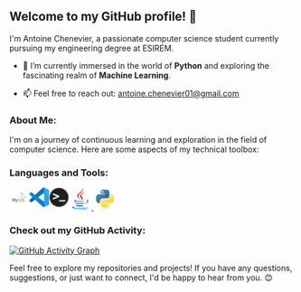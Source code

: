 ## Welcome to my GitHub profile! 👋

I'm Antoine Chenevier, a passionate computer science student currently pursuing my engineering degree at ESIREM.

- 🌱 I’m currently immersed in the world of **Python** and exploring the fascinating realm of **Machine Learning**.

- 📫 Feel free to reach out: [antoine.chenevier01@gmail.com](mailto:antoine.chenevier01@gmail.com)

### About Me:

I'm on a journey of continuous learning and exploration in the field of computer science. Here are some aspects of my technical toolbox:

### Languages and Tools: 

<img align="left" alt="MySQL" width="35px" src="https://raw.githubusercontent.com/github/explore/80688e429a7d4ef2fca1e82350fe8e3517d3494d/topics/mysql/mysql.png" />
<img align="left" alt="Visual Studio Code" width="35px" src="https://raw.githubusercontent.com/github/explore/80688e429a7d4ef2fca1e82350fe8e3517d3494d/topics/visual-studio-code/visual-studio-code.png" />
<img align="left" alt="Terminal" width="35px" src="https://raw.githubusercontent.com/github/explore/80688e429a7d4ef2fca1e82350fe8e3517d3494d/topics/terminal/terminal.png" />

<p align="left">
  <a href="https://www.java.com" target="_blank" rel="noreferrer">
    <img src="https://raw.githubusercontent.com/devicons/devicon/master/icons/java/java-original.svg" alt="java" width="40" height="40"/>
  </a>
  <a href="https://www.python.org" target="_blank" rel="noreferrer">
    <img src="https://raw.githubusercontent.com/devicons/devicon/master/icons/python/python-original.svg" alt="python" width="40" height="40"/>
  </a>
  <!-- Add other languages and tools here -->
</p>

### Check out my GitHub Activity:

[![GitHub Activity Graph](https://github-readme-activity-graph.cyclic.app/graph?username=antoine-chenevier&bg_color=232323&color=a8c6fe&line=74a7fe&point=e392fe&area=true&hide_border=true)](https://github.com/antoine-chenevier)

Feel free to explore my repositories and projects! If you have any questions, suggestions, or just want to connect, I'd be happy to hear from you. 😊
